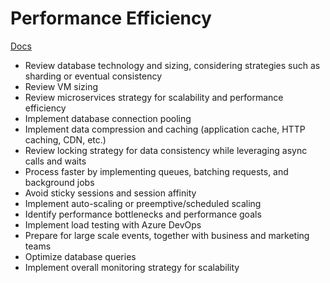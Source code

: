 # Performance Efficiency

[Docs](https://docs.microsoft.com/en-us/azure/architecture/framework/scalability/overview)

* Review database technology and sizing, considering strategies such as sharding or eventual consistency
* Review VM sizing
* Review microservices strategy for scalability and performance efficiency
* Implement database connection pooling
* Implement data compression and caching (application cache, HTTP caching, CDN, etc.)
* Review locking strategy for data consistency while leveraging async calls and waits
* Process faster by implementing queues, batching requests, and background jobs
* Avoid sticky sessions and session affinity
* Implement auto-scaling or preemptive/scheduled scaling
* Identify performance bottlenecks and performance goals
* Implement load testing with Azure DevOps
* Prepare for large scale events, together with business and marketing teams
* Optimize database queries
* Implement overall monitoring strategy for scalability